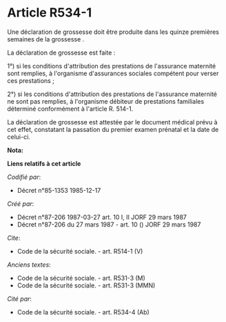 # Article R534-1

Une déclaration de grossesse doit être produite dans les quinze premières semaines de la grossesse   . 

La déclaration de grossesse est faite : 

1°) si les conditions d'attribution des prestations de l'assurance maternité sont remplies, à l'organisme d'assurances
sociales compétent pour verser ces prestations ; 

2°) si les conditions d'attribution des prestations de l'assurance maternité ne sont pas remplies, à l'organisme débiteur de
prestations familiales déterminé conformément à l'article R. 514-1. 

La déclaration de grossesse est attestée par le document médical prévu à cet effet, constatant la passation du premier examen
prénatal et la date de celui-ci.

**Nota:**



**Liens relatifs à cet article**

_Codifié par_:

  - Décret n°85-1353 1985-12-17

_Créé par_:

  - Décret n°87-206 1987-03-27 art. 10 I, II JORF 29 mars 1987
  - Décret n°87-206 du 27 mars 1987 - art. 10 () JORF 29 mars 1987

_Cite_:

  - Code de la sécurité sociale. - art. R514-1 (V)

_Anciens textes_:

  - Code de la sécurité sociale. - art. R531-3 (M)
  - Code de la sécurité sociale. - art. R531-3 (MMN)

_Cité par_:

  - Code de la sécurité sociale. - art. R534-4 (Ab)
